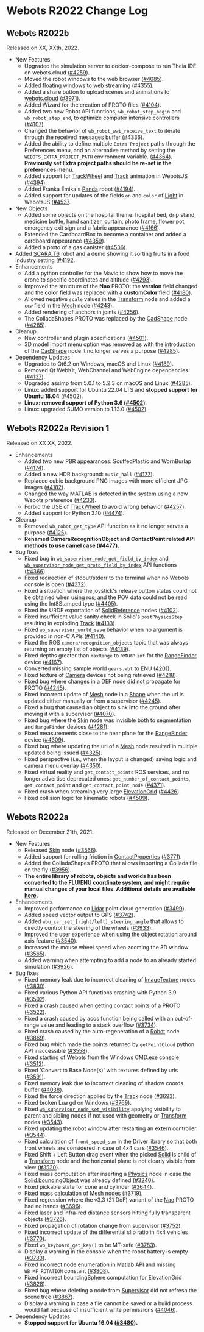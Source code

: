 # Webots R2022 Change Log

## Webots R2022b
Released on XX, XXth, 2022.

  - New Features
    - Upgraded the simulation server to docker-compose to run Theia IDE on webots.cloud ([#4259](https://github.com/cyberbotics/webots/pull/4259)).
    - Moved the robot windows to the web browser ([#4085](https://github.com/cyberbotics/webots/pull/4085)).
    - Added floating windows to web streaming ([#4355](https://github.com/cyberbotics/webots/pull/4355)).
    - Added a share button to upload scenes and animations to [webots.cloud](https://webots.cloud) ([#3971](https://github.com/cyberbotics/webots/pull/3971)).
    - Added Wizard for the creation of PROTO files ([#4104](https://github.com/cyberbotics/webots/pull/4104)).
    - Added two new Robot API functions, `wb_robot_step_begin` and `wb_robot_step_end`, to optimize computer intensive controllers ([#4107](https://github.com/cyberbotics/webots/pull/4107)).
    - Changed the behavior of `wb_robot_wwi_receive_text` to iterate through the received messages buffer ([#4336](https://github.com/cyberbotics/webots/pull/4336)).
    - Added the ability to define multiple `Extra Project` paths through the Preferences menu, and an alternative method by setting the `WEBOTS_EXTRA_PROJECT_PATH` environment variable. ([#4364](https://github.com/cyberbotics/webots/pull/4364)).
    **Previously set Extra project paths should be re-set in the preferences menu**.
    - Added support for [TrackWheel](trackwheel.md) and [Track](track.md) animation in WebotsJS ([#4394](https://github.com/cyberbotics/webots/pull/4394)).
    - Added Franka Emika's [Panda](../guide/panda.md) robot ([#4194](https://github.com/cyberbotics/webots/pull/4194)).
    - Added support for updates of the fields `on` and `color` of [Light](light.md) in WebotsJS ([#4537](https://github.com/cyberbotics/webots/pull/4537).
  - New Objects
    - Added some objects on the hospital theme: hospital bed, drip stand, medicine bottle, hand sanitizer, curtain, photo frame, flower pot, emergency exit sign and a fabric appearance ([#4166](https://github.com/cyberbotics/webots/pull/4166)).
    - Extended the CardboardBox to become a container and added a cardboard appearance ([#4359](https://github.com/cyberbotics/webots/pull/4359)).
    - Added a proto of a gas canister ([#4536](https://github.com/cyberbotics/webots/pull/4536)).
  - Added [SCARA T6](../guide/scara-epson-t6.md) robot and a demo showing it sorting fruits in a food industry setting ([#4192](https://github.com/cyberbotics/webots/pull/4192).
  - Enhancements
    - Add a python controller for the Mavic to show how to move the drone to specific coordinates and altitude ([#4293](https://github.com/cyberbotics/webots/pull/4293)).
    - Improved the structure of the **Nao** PROTO: the **version** field changed and the **color** field was replaced with a **customColor** field ([#4180](https://github.com/cyberbotics/webots/pull/4180)).
    - Allowed negative `scale` values in the [Transform](transform.md) node and added a `ccw` field in the [Mesh](mesh.md) node ([#4243](https://github.com/cyberbotics/webots/pull/4243)).
    - Added rendering of anchors in joints ([#4256](https://github.com/cyberbotics/webots/pull/4256)).
    - The ColladaShapes PROTO was replaced by the [CadShape](cadshape.md) node ([#4285](https://github.com/cyberbotics/webots/pull/4285)).
  - Cleanup
    - New controller and plugin specifications ([#4501](https://github.com/cyberbotics/webots/pull/4501)).
    - 3D model import menu option was removed as with the introduction of the [CadShape](cadshape.md) node it no longer serves a purpose ([#4285](https://github.com/cyberbotics/webots/pull/4285)).
  - Dependency Updates
    - Upgraded to Qt6.2 on Windows, macOS and Linux ([#4189](https://github.com/cyberbotics/webots/pull/4189)).
    - Removed Qt WebKit, WebChannel and WebEngine dependencies ([#4137](https://github.com/cyberbotics/webots/pull/4137)).
    - Upgraded assimp from 5.0.1 to 5.2.3 on macOS and Linux ([#4285](https://github.com/cyberbotics/webots/pull/4285)).
    - Linux: added support for Ubuntu 22.04 LTS and **stopped support for Ubuntu 18.04** ([#4502](https://github.com/cyberbotics/webots/pull/4502)).
    - **Linux: removed support of Python 3.6 ([#4502](https://github.com/cyberbotics/webots/pull/4502))**.
    - Linux: upgraded SUMO version to 1.13.0 ([#4502](https://github.com/cyberbotics/webots/pull/4502)).

## Webots R2022a Revision 1
Released on XX XX, 2022.
  - Enhancements
    - Added two new PBR appearances: ScuffedPlastic and WornBurlap ([#4174](https://github.com/cyberbotics/webots/pull/4174)).
    - Added a new HDR background: `music_hall` ([#4177](https://github.com/cyberbotics/webots/pull/4177)).
    - Replaced cubic background PNG images with more efficient JPG images ([#4182](https://github.com/cyberbotics/webots/pull/4182)).
    - Changed the way MATLAB is detected in the system using a new Webots preference ([#4233](https://github.com/cyberbotics/webots/pull/4233)).
    - Forbid the USE of [TrackWheel](trackwheel.md) to avoid wrong behavior ([#4257](https://github.com/cyberbotics/webots/pull/4257)).
    - Added support for Python 3.10 ([#4474](https://github.com/cyberbotics/webots/pull/4474)).
  - Cleanup
    - Removed `wb_robot_get_type` API function as it no longer serves a purpose ([#4125](https://github.com/cyberbotics/webots/pull/4125)).
    - **Renamed CameraRecognitionObject and ContactPoint related API methods to use camel case ([#4477](https://github.com/cyberbotics/webots/pull/4477)).**
  - Bug fixes
    - Fixed bug in [`wb_supervisor_node_get_field_by_index`](supervisor.md#wb_supervisor_node_get_field_by_index) and [`wb_supervisor_node_get_proto_field_by_index`](supervisor.md#wb_supervisor_node_get_proto_field_by_index) API functions ([#4366](https://github.com/cyberbotics/webots/pull/4366)).
    - Fixed redirection of stdout/stderr to the terminal when no Webots console is open ([#4372](https://github.com/cyberbotics/webots/pull/4372)).
    - Fixed a situation where the joystick's release button status could not be obtained when using ros, and the POV data could not be read using the Int8Stamped type ([#4405](https://github.com/cyberbotics/webots/pull/4405)).
    - Fixed the URDF exportation of [SolidReference](solidreference.md) nodes ([#4102](https://github.com/cyberbotics/webots/pull/4102)).
    - Fixed insufficient value sanity check in Solid's `postPhysicsStep` resulting in exploding [Track](track.md) ([#4133](https://github.com/cyberbotics/webots/pull/4133)).
    - Fixed `wb_supervisor_world_save` behavior when no argument is provided in non-C APIs ([#4140](https://github.com/cyberbotics/webots/pull/4140)).
    - Fixed the ROS `camera/recognition_objects` topic that was always returning an empty list of objects ([#4139](https://github.com/cyberbotics/webots/pull/4139)).
    - Fixed depths greater than `maxRange` to return `inf` for the [RangeFinder](rangefinder.md) device ([#4167](https://github.com/cyberbotics/webots/pull/4167)).
    - Converted missing sample world `gears.wbt` to ENU ([4201](https://github.com/cyberbotics/webots/pull/4201)).
    - Fixed texture of [Camera](camera.md) devices not being retrieved ([#4218](https://github.com/cyberbotics/webots/pull/4218)).
    - Fixed bug where changes in a DEF node did not propagate for PROTO ([#4245](https://github.com/cyberbotics/webots/pull/4245)).
    - Fixed incorrect update of [Mesh](mesh.md) node in a [Shape](shape.md) when the url is updated either manually or from a supervisor ([#4245](https://github.com/cyberbotics/webots/pull/4245)).
    - Fixed a bug that caused an object to sink into the ground after moving it with a supervisor ([#4070](https://github.com/cyberbotics/webots/pull/4070)).
    - Fixed bug where the [Skin](skin.md) node was invisible both to segmentation and `RangeFinder` devices ([#4281](https://github.com/cyberbotics/webots/pull/4281)).
    - Fixed measurements close to the near plane for the [RangeFinder](rangefinder.md) device ([#4309](https://github.com/cyberbotics/webots/pull/4309)).
    - Fixed bug where updating the url of a [Mesh](mesh.md) node resulted in multiple updated being issued ([#4325](https://github.com/cyberbotics/webots/pull/4325)).
    - Fixed perspective (i.e., when the layout is changed) saving logic and camera menu overlay ([#4350](https://github.com/cyberbotics/webots/pull/4350)).
    - Fixed virtual reality and `get_contact_points` ROS services, and no longer advertise deprecated ones: `get_number_of_contact_points`, `get_contact_point` and `get_contact_point_node` ([#4371](https://github.com/cyberbotics/webots/pull/4371)).
    - Fixed crash when streaming very large [ElevationGrid](elevationgrid.md) ([#4426](https://github.com/cyberbotics/webots/pull/4426)).
    - Fixed collision logic for kinematic robots ([#4509](https://github.com/cyberbotics/webots/pull/4509)).

## Webots R2022a
Released on December 21th, 2021.

  - New Features:
    - Released [Skin](skin.md) node ([#3566](https://github.com/cyberbotics/webots/pull/3566)).
    - Added support for rolling friction in [ContactProperties](contactproperties.md) ([#3771](https://github.com/cyberbotics/webots/pull/3771)).
    - Added the ColladaShapes PROTO that allows importing a Collada file on the fly ([#3956](https://github.com/cyberbotics/webots/pull/3956)).
    - **The entire library of robots, objects and worlds has been converted to the FLU/ENU coordinate system, and might require manual changes of your local files. Additional details are available [here](https://github.com/cyberbotics/webots/wiki/How-to-adapt-your-world-or-PROTO-to-Webots-R2022a).**
  - Enhancements
    - Improved performance on [Lidar](lidar.md) point cloud generation ([#3499](https://github.com/cyberbotics/webots/pull/3499)).
    - Added speed vector output to GPS ([#3742](https://github.com/cyberbotics/webots/pull/3742)).
    - Added `wbu_car_set_[right/left]_steering_angle` that allows to directly control the steering of the wheels ([#3933](https://github.com/cyberbotics/webots/pull/3933)).
    - Improved the user experience when using the object rotation around axis feature ([#3540](https://github.com/cyberbotics/webots/pull/3540)).
    - Increased the mouse wheel speed when zooming the 3D window ([#3565](https://github.com/cyberbotics/webots/pull/3565)).
    - Added warning when attempting to add a node to an already started simulation ([#3926](https://github.com/cyberbotics/webots/pull/3926)).
  - Bug fixes
    - Fixed memory leak due to incorrect cleaning of [ImageTexture](imagetexture.md) nodes ([#3830](https://github.com/cyberbotics/webots/pull/3830)).
    - Fixed various Python API functions crashing with Python 3.9 ([#3502](https://github.com/cyberbotics/webots/pull/3502)).
    - Fixed a crash caused when getting contact points of a PROTO ([#3522](https://github.com/cyberbotics/webots/pull/3522)).
    - Fixed a crash caused by acos function being called with an out-of-range value and leading to a stack overflow ([#3734](https://github.com/cyberbotics/webots/pull/3734)).
    - Fixed crash caused by the auto-regeneration of a [Robot](robot.md) node ([#3869](https://github.com/cyberbotics/webots/pull/3869)).
    - Fixed bug which made the points returned by `getPointCloud` python API inaccessible ([#3558](https://github.com/cyberbotics/webots/pull/3558)).
    - Fixed starting of Webots from the Windows CMD.exe console ([#3512](https://github.com/cyberbotics/webots/pull/3512)).
    - Fixed 'Convert to Base Node(s)' with textures defined by urls ([#3591](https://github.com/cyberbotics/webots/pull/3591)).
    - Fixed memory leak due to incorrect cleaning of shadow coords buffer ([#4038](https://github.com/cyberbotics/webots/pull/4038)).
    - Fixed the force direction applied by the [Track](track.md) node ([#3693](https://github.com/cyberbotics/webots/pull/3693)).
    - Fixed broken Lua gd on Windows ([#3769](https://github.com/cyberbotics/webots/pull/3769)).
    - Fixed [`wb_supervisor_node_set_visibility`](supervisor.md#wb_supervisor_node_set_visibility) applying visibility to parent and sibling nodes if not used with geometry or [Transform](transform.md) nodes ([#3543](https://github.com/cyberbotics/webots/pull/3543)).
    - Fixed updating the robot window after restarting an extern controller ([#3544](https://github.com/cyberbotics/webots/pull/3544)).
    - Fixed calculation of `front_speed_sum` in the Driver library so that both front wheels are considered in case of 4x4 cars ([#3546](https://github.com/cyberbotics/webots/pull/3546)).
    - Fixed Shift + Left Button drag event when the picked [Solid](solid.md) is child of a [Transform](transform.md) node and the horizontal plane is not clearly visible from view ([#3530](https://github.com/cyberbotics/webots/pull/3530)).
    - Fixed mass computation after inserting a [Physics](physics.md) node in case the [Solid.boundingObject](solid.md) was already defined ([#3240](https://github.com/cyberbotics/webots/pull/3240)).
    - Fixed pickable state for cone and cylinder ([#3644](https://github.com/cyberbotics/webots/pull/3644)).
    - Fixed mass calculation of Mesh nodes ([#3719](https://github.com/cyberbotics/webots/pull/3719)).
    - Fixed regression where the v3.3 (21 DoF) variant of the [Nao](../guide/nao.md) PROTO had no hands ([#3696](https://github.com/cyberbotics/webots/pull/3696)).
    - Fixed laser and infra-red distance sensors hitting fully transparent objects ([#3726](https://github.com/cyberbotics/webots/pull/3726)).
    - Fixed propagation of rotation change from supervisor ([#3752](https://github.com/cyberbotics/webots/pull/3752)).
    - Fixed incorrect update of the differential slip ratio in 4x4 vehicles ([#3770](https://github.com/cyberbotics/webots/pull/3770)).
    - Fixed `wb_keyboard_get_key()` to be MT-safe ([#3783](https://github.com/cyberbotics/webots/pull/3783)).
    - Display a warning in the console when the robot battery is empty ([#3783](https://github.com/cyberbotics/webots/pull/3783)).
    - Fixed incorrect node enumeration in Matlab API and missing `WB_MF_ROTATION` constant ([#3808](https://github.com/cyberbotics/webots/pull/3808)).
    - Fixed incorrect boundingSphere computation for ElevationGrid ([#3828](https://github.com/cyberbotics/webots/pull/3828)).
    - Fixed bug where deleting a node from [Supervisor](supervisor.md) did not refresh the scene tree ([#3867](https://github.com/cyberbotics/webots/pull/3867)).
    - Display a warning in case a file cannot be saved or a build process would fail because of insufficient write permissions ([#4046](https://github.com/cyberbotics/webots/pull/4046)).
  - Dependency Updates
    - **Stopped support for Ubuntu 16.04 ([#3480](https://github.com/cyberbotics/webots/pull/3480)).**

